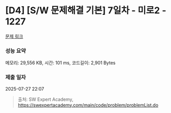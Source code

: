 # [D4] [S/W 문제해결 기본] 7일차 - 미로2 - 1227 

[문제 링크](https://swexpertacademy.com/main/code/problem/problemDetail.do?contestProbId=AV14wL9KAGkCFAYD) 

### 성능 요약

메모리: 29,556 KB, 시간: 101 ms, 코드길이: 2,901 Bytes

### 제출 일자

2025-07-27 22:07



> 출처: SW Expert Academy, https://swexpertacademy.com/main/code/problem/problemList.do